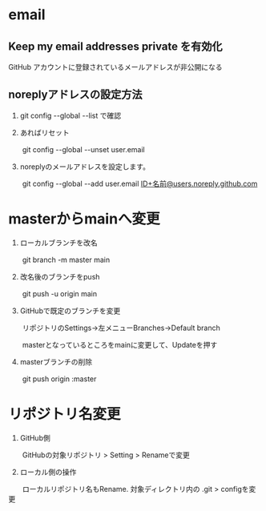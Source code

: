 # email

## Keep my email addresses private を有効化

GitHub アカウントに登録されているメールアドレスが非公開になる

## noreplyアドレスの設定方法

1. git config --global --list で確認

2. あればリセット

　　git config --global --unset user.email

3. noreplyのメールアドレスを設定します。

　　git config --global --add user.email ID+名前@users.noreply.github.com

# masterからmainへ変更

1. ローカルブランチを改名

　　git branch -m master main

2. 改名後のブランチをpush

　　git push -u origin main

3. GitHubで既定のブランチを変更

　　リポジトリのSettings→左メニューBranches→Default branch

　　masterとなっているところをmainに変更して、Updateを押す

4. masterブランチの削除

　　git push origin :master


# リポジトリ名変更

1. GitHub側

　　GitHubの対象リポジトリ > Setting > Renameで変更

2. ローカル側の操作

　　ローカルリポジトリ名もRename. 対象ディレクトリ内の .git > configを変更

